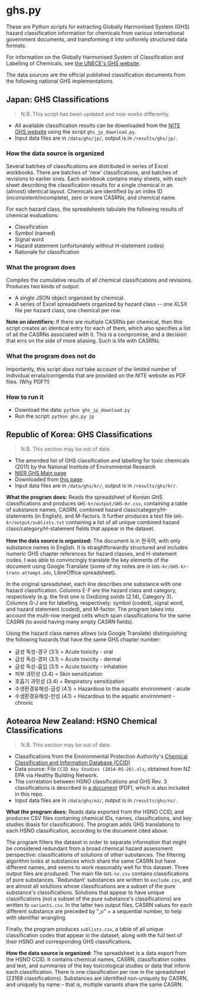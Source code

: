 # ghs.py

These are Python scripts for extracting Globally Harmonised System (GHS) hazard classification information for chemicals from various international government documents, and transforming it into uniformly structured data formats.

For information on the Globally Harmonised System of Classification and Labelling of Chemicals, see [the UNECE's GHS website](http://www.unece.org/trans/danger/publi/ghs/ghs_welcome_e.html).


The data sources are the official published classification documents from the following national GHS implementations. 


## Japan: GHS Classifications

> N.B. This script has been updated and now works differently.

* All available classification results can be downloaded from the [NITE GHS website](http://www.safe.nite.go.jp/english/ghs/ghs_download.html) using the script `ghs_jp_download.py`.
* Input data files are in `/data/ghs/jp/`, output is in `/results/ghs/jp/`.

### How the data source is organized

Several batches of classifications are distributed in series of Excel workbooks. There are batches of 'new' classifications, and batches of revisions to earlier ones. Each workbook contains many sheets, with each sheet describing the classification results for a single chemical in an (almost) identical layout. Chemicals are identified by an index ID (inconsistent/incomplete), 
zero or more CASRNs, and chemical name. 

For each hazard class, the spreadsheets tabulate the following results of chemical evaluations: 

- Classification
- Symbol (named)
- Signal word
- Hazard statement (unfortunately without H-statement codes)
- Rationale for classification

### What the program does

Compiles the cumulative results of all chemical classifications and revisions. Produces two kinds of output:

- A single JSON object organized by chemical.
- A series of Excel spreadsheets organized by hazard class -- one XLSX file per hazard class, one chemical per row.

**Note on identifiers:** If there are multiple CASRNs per chemical, then this script creates an identical entry for each of them, which also specifies a list of all the CASRNs associated with it. This is a compromise, and a decision that errs on the side of more aliasing. Such is life with CASRNs.

### What the program does not do

Importantly, this script *does not* take account of the limited number of individual errata/corrigenda that are provided on the NITE website as PDF files. (Why PDF?!)

### How to run it

* Download the data: `python ghs_jp_download.py`
* Run the script: `python ghs.py jp`


## Republic of Korea: GHS Classifications

> N.B. This section may be out of date.

* The amended list of GHS classification and labelling for toxic chemicals (2011) by the National Institute of Environmental Research
* [NIER GHS Main page](http://ncis.nier.go.kr/ghs/)
* Downloaded from [this page](http://ncis.nier.go.kr/ghs/search/searchlist_view.jsp?seq=17)
* Input data files are in `/data/ghs/kr/`, output is in `/results/ghs/kr/`.

**What the program does:** Reads the spreadsheet of Korean GHS classifications and produces `GHS-kr/output/GHS-kr.csv`, containing a table of substance names, CASRN, combined hazard class/category/H-statements (in English), and M-factors. It further produces a text file `GHS-kr/output/sublists.txt` containing a list of all unique combined hazard class/category/H-statement fields that appear in the dataset.

**How the data source is organized:** The document is in 한국어, with only substance names in English. It is straightforwardly structured and includes numeric GHS chapter references for hazard classes, and H-statement codes. I was able to convincingly translate the key elements of the document using Google Translate (some of my notes are in `GHS-kr/GHS-kr-trans-attempt.ods`, LibreOffice spreadsheet). 

In the original spreadsheet, each line describes one substance with one hazard classification. Columns E-F are the hazard class and category, respectively (e.g. the first one is Oxidizing solids (2.14), Category 3). Columns G-J are for labelling, respectively: symbol (coded), signal word, and hazard statement (coded), and M-factor. The program takes into account the multi-row merged cells which span classifications for the same CASRN (to avoid having many empty CASRN fields).

Using the hazard class names allows (via Google Translate) distinguishing the following hazards that have the same GHS chapter number:
* 급성 독성-경구 (3.1) = Acute toxicity - oral
* 급성 독성-경피 (3.1) = Acute toxicity - dermal
* 급성 독성-흡입 (3.1) = Acute toxicity - inhalation
* 피부 과민성 (3.4) = Skin sensitization
* 호흡기 과민성 (3.4) = Respiratory sensitization
* 수생환경유해성-급성 (4.1) = Hazardous to the aquatic environment - acute
* 수생환경유해성-만성 (4.1) = Hazardous to the aquatic environment - chronic


## Aotearoa New Zealand: HSNO Chemical Classifications

> N.B. This section may be out of date.

* Classifications from the Environmental Protection Authority's [Chemical Classification and Information Database (CCID)](http://www.epa.govt.nz/search-databases/Pages/HSNO-CCID.aspx)
* Data source: File `CCID Key Studies (2014-05-26).xls`, obtained from NZ EPA via Healthy Building Network.
* The correlation between HSNO classifications and GHS Rev. 3 classifications is described in [a document](http://www.epa.govt.nz/Publications/hsnogen-ghs-nz-hazard.pdf) (PDF), which is also included in this repo.
* Input data files are in `/data/ghs/nz/`, output is in `/results/ghs/nz/`.

**What the program does:** Reads data exported from the HSNO CCID, and produces CSV files containing chemical IDs, names, classifications, and key studies (basis for classification). The program adds GHS translations to each HSNO classification, according to the document cited above. 

The program filters the dataset in order to separate information that might be considered redundant from a broad chemical hazard assessment perspective: classifications of solutions of other substances. The filtering algorithm looks at substances which share the same CASRN but have different names, and seems to work reasonably well for this dataset. Three output files are produced: The main file `GHS-nz.csv` contains classifications of pure substances. 'Redundant' substances are written to `exclude.csv`, and are almost all solutions whose classifications are a subset of the pure substance's classifications. Solutions that appear to have unique classifications (not a subset of the pure substance's classifications) are written to `variants.csv`. In the latter two output files, CASRN values for each different substance are preceded by "_v" + a sequential number, to help with identifier wrangling.

Finally, the program produces `sublists.csv`, a table of all unique classification codes that appear in the dataset, along with the full text of their HSNO and corresponding GHS classifications.

**How the data source is organized:** The spreadsheet is a data export from the HSNO CCID. It contains chemical names, CASRN, classification codes and text, and summaries of the key toxicological studies or data that inform each classification. There is one classification per row in the spreadsheet (23168 classifications). Substances are identified non-uniquely by CASRN, and uniquely by name – that is, multiple variants share the same CASRN.

